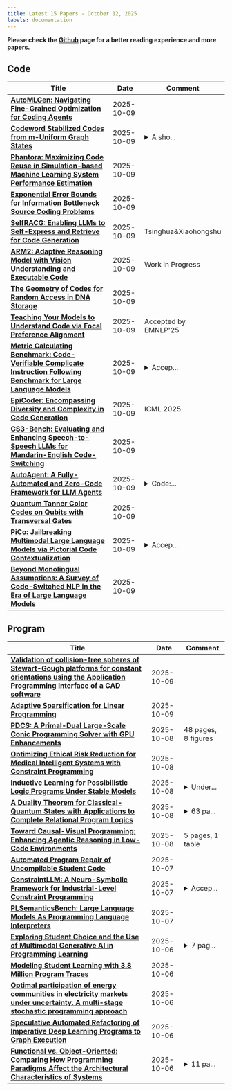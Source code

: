 ```yaml
---
title: Latest 15 Papers - October 12, 2025
labels: documentation
---
```

**Please check the [Github](https://github.com/zezhishao/MTS_Daily_ArXiv) page for a better reading experience and more papers.**

## Code
| **Title** | **Date** | **Comment** |
| --- | --- | --- |
| **[AutoMLGen: Navigating Fine-Grained Optimization for Coding Agents](http://arxiv.org/abs/2510.08511v1)** | 2025-10-09 |  |
| **[Codeword Stabilized Codes from m-Uniform Graph States](http://arxiv.org/abs/2405.06142v4)** | 2025-10-09 | <details><summary>A sho...</summary><p>A shorter version of this manuscript is available in the Proceedings of the 2024 International Symposium on Information Theory (ISIT 2024)</p></details> |
| **[Phantora: Maximizing Code Reuse in Simulation-based Machine Learning System Performance Estimation](http://arxiv.org/abs/2505.01616v3)** | 2025-10-09 |  |
| **[Exponential Error Bounds for Information Bottleneck Source Coding Problems](http://arxiv.org/abs/2510.08364v1)** | 2025-10-09 |  |
| **[SelfRACG: Enabling LLMs to Self-Express and Retrieve for Code Generation](http://arxiv.org/abs/2507.19033v2)** | 2025-10-09 | Tsinghua&Xiaohongshu |
| **[ARM2: Adaptive Reasoning Model with Vision Understanding and Executable Code](http://arxiv.org/abs/2510.08163v1)** | 2025-10-09 | Work in Progress |
| **[The Geometry of Codes for Random Access in DNA Storage](http://arxiv.org/abs/2411.08924v2)** | 2025-10-09 |  |
| **[Teaching Your Models to Understand Code via Focal Preference Alignment](http://arxiv.org/abs/2503.02783v4)** | 2025-10-09 | Accepted by EMNLP'25 |
| **[Metric Calculating Benchmark: Code-Verifiable Complicate Instruction Following Benchmark for Large Language Models](http://arxiv.org/abs/2510.07892v1)** | 2025-10-09 | <details><summary>Accep...</summary><p>Accepted to the EMNLP2025</p></details> |
| **[EpiCoder: Encompassing Diversity and Complexity in Code Generation](http://arxiv.org/abs/2501.04694v3)** | 2025-10-09 | ICML 2025 |
| **[CS3-Bench: Evaluating and Enhancing Speech-to-Speech LLMs for Mandarin-English Code-Switching](http://arxiv.org/abs/2510.07881v1)** | 2025-10-09 |  |
| **[AutoAgent: A Fully-Automated and Zero-Code Framework for LLM Agents](http://arxiv.org/abs/2502.05957v3)** | 2025-10-09 | <details><summary>Code:...</summary><p>Code: https://github.com/HKUDS/AutoAgent</p></details> |
| **[Quantum Tanner Color Codes on Qubits with Transversal Gates](http://arxiv.org/abs/2510.07864v1)** | 2025-10-09 |  |
| **[PiCo: Jailbreaking Multimodal Large Language Models via Pictorial Code Contextualization](http://arxiv.org/abs/2504.01444v4)** | 2025-10-09 | <details><summary>Accep...</summary><p>Accepted to IEEE International Conference on Multimedia and Expo (ICME) 2025</p></details> |
| **[Beyond Monolingual Assumptions: A Survey of Code-Switched NLP in the Era of Large Language Models](http://arxiv.org/abs/2510.07037v2)** | 2025-10-09 |  |

## Program
| **Title** | **Date** | **Comment** |
| --- | --- | --- |
| **[Validation of collision-free spheres of Stewart-Gough platforms for constant orientations using the Application Programming Interface of a CAD software](http://arxiv.org/abs/2510.08408v1)** | 2025-10-09 |  |
| **[Adaptive Sparsification for Linear Programming](http://arxiv.org/abs/2510.08348v1)** | 2025-10-09 |  |
| **[PDCS: A Primal-Dual Large-Scale Conic Programming Solver with GPU Enhancements](http://arxiv.org/abs/2505.00311v2)** | 2025-10-08 | 48 pages, 8 figures |
| **[Optimizing Ethical Risk Reduction for Medical Intelligent Systems with Constraint Programming](http://arxiv.org/abs/2510.07491v1)** | 2025-10-08 |  |
| **[Inductive Learning for Possibilistic Logic Programs Under Stable Models](http://arxiv.org/abs/2510.07069v1)** | 2025-10-08 | <details><summary>Under...</summary><p>Under consideration in Theory and Practice of Logic Programming (TPLP)</p></details> |
| **[A Duality Theorem for Classical-Quantum States with Applications to Complete Relational Program Logics](http://arxiv.org/abs/2510.07051v1)** | 2025-10-08 | <details><summary>63 pa...</summary><p>63 pages, 11 figures, 4 tables</p></details> |
| **[Toward Causal-Visual Programming: Enhancing Agentic Reasoning in Low-Code Environments](http://arxiv.org/abs/2509.25282v2)** | 2025-10-08 | 5 pages, 1 table |
| **[Automated Program Repair of Uncompilable Student Code](http://arxiv.org/abs/2510.06187v1)** | 2025-10-07 |  |
| **[ConstraintLLM: A Neuro-Symbolic Framework for Industrial-Level Constraint Programming](http://arxiv.org/abs/2510.05774v1)** | 2025-10-07 | <details><summary>Accep...</summary><p>Accepted to the 2025 Conference on Empirical Methods in Natural Language Processing (EMNLP 2025), Main Conference</p></details> |
| **[PLSemanticsBench: Large Language Models As Programming Language Interpreters](http://arxiv.org/abs/2510.03415v2)** | 2025-10-07 |  |
| **[Exploring Student Choice and the Use of Multimodal Generative AI in Programming Learning](http://arxiv.org/abs/2510.05417v1)** | 2025-10-06 | <details><summary>7 pag...</summary><p>7 pages, accepted to SIGCSE2026</p></details> |
| **[Modeling Student Learning with 3.8 Million Program Traces](http://arxiv.org/abs/2510.05056v1)** | 2025-10-06 |  |
| **[Optimal participation of energy communities in electricity markets under uncertainty. A multi-stage stochastic programming approach](http://arxiv.org/abs/2510.04965v1)** | 2025-10-06 |  |
| **[Speculative Automated Refactoring of Imperative Deep Learning Programs to Graph Execution](http://arxiv.org/abs/2504.05424v4)** | 2025-10-06 |  |
| **[Functional vs. Object-Oriented: Comparing How Programming Paradigms Affect the Architectural Characteristics of Systems](http://arxiv.org/abs/2508.00244v3)** | 2025-10-06 | <details><summary>11 pa...</summary><p>11 pages, 15 figures (1 table, 3 diagrams, 4 graphics, 7 listings), accepted to the CTICQS capstone project competition at SBQS 2025</p></details> |

